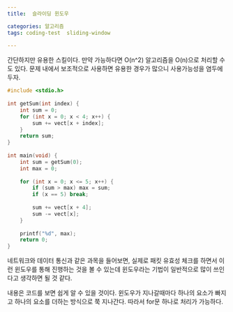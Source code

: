 ```yaml
---
title:  슬라이딩 윈도우

categories: 알고리즘 
tags: coding-test  sliding-window
 
---
```


  
간단하지만 유용한 스킬이다. 만약 가능하다면 O(n^2) 알고리즘을 O(n)으로 처리할 수도 있다. 문제 내에서 보조적으로 사용하면 유용한 경우가 많으니 사용가능성을 염두에 두자.  
  
```cpp  
#include <stdio.h>  
  
int getSum(int index) {  
	int sum = 0;  
	for (int x = 0; x < 4; x++) {  
		sum += vect[x + index];  
	}  
	return sum;  
}  
  
int main(void) {  
	int sum = getSum(0);  
	int max = 0;  
  
	for (int x = 0; x <= 5; x++) {  
		if (sum > max) max = sum;  
		if (x == 5) break;  
  
		sum += vect[x + 4];  
		sum -= vect[x];  
	}  
  
	printf("%d", max);  
	return 0;  
}  
```  
  
  
네트워크와 데이터 통신과 같은 과목을 들어보면, 실제로 패킷 유효성 체크를 하면서 이런 윈도우를 통해 진행하는 것을 볼 수 있는데 윈도우라는 기법이 일반적으로 많이 쓰인다고 생각하면 될 것 같다.  
  
내용은 코드를 보면 쉽게 알 수 있을 것이다. 윈도우가 지나갈때마다 하나의 요소가 빠지고 하나의 요소를 더하는 방식으로 쭉 지나간다. 따라서 for문 하나로 처리가 가능하다.  
